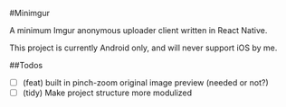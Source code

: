 #Minimgur

A minimum Imgur anonymous uploader client written in React Native.

This project is currently Android only, and will never support iOS by me.

##Todos

- [   ] (feat) built in pinch-zoom original image preview (needed or not?)
- [   ] (tidy) Make project structure more modulized
